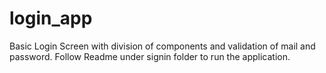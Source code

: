 # login_app

Basic Login Screen with division of components and validation of mail and password.
Follow Readme under signin folder to run the application.
